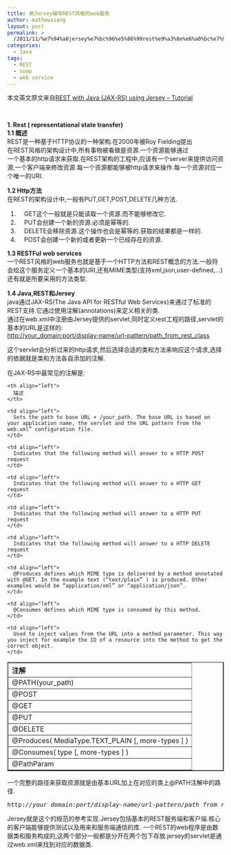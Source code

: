```yaml
---
title: 用Jersey编写REST风格的web服务
author: mathewxiang
layout: post
permalink: >
  /2011/11/%e7%94%a8jersey%e7%bc%96%e5%86%99rest%e9%a3%8e%e6%a0%bc%e7%9a%84web%e6%9c%8d%e5%8a%a1/
categories:
  - Java
tags:
  - REST
  - soap
  - web service
---
```

本文英文原文来自<a href="http://www.vogella.de/articles/REST/article.html" target="_blank">REST with Java (JAX-RS) using Jersey – Tutorial</a>

 

**1. Rest ( representational state transfer)**  
**1.1 概述**  
REST是一种基于HTTP协议的一种架构.在2000年被Roy Fielding提出  
在REST风格的架构设计中,所有事物被看做是资源.一个资源能够通过  
一个基本的http请求来获取.在REST架构的工程中,应该有一个server来提供访问资源,一个客户端来修改资源.每一个资源都能够被http请求来操作.每一个资源对应一个唯一的URI.

**1.2 Http方法**  
在REST的架构设计中,一般有PUT,GET,POST,DELETE几种方法.

1.      GET这个一般就是只能读取一个资源.而不能够修改它.
2.      PUT会创建一个新的资源.必须是幂等的.
3.      DELETE会移除资源.这个操作也会是幂等的.获取的结果都是一样的.
4.      POST会创建一个新的或者更新一个已经存在的资源.

**1.3 RESTFul web services**  
一个REST风格的web服务也就是基于一个HTTP方法和REST概念的方法.一般将会给这个服务定义一个基本的URI,还有MIME类型(支持xml,json,user-defined,…)还有就是所要采用的方法类型.

**1.4 Java,REST和Jersey**  
java通过JAX-RS(The Java API for RESTful Web Services)来通过了标准的REST支持.它通过使用注解(annotations)来定义相关的类.  
通过在web.xml中注册由Jersey提供的servlet,同时定义rest工程的路径,servlet的基本的URL是这样的:  
[http://your\_domain:port/display-name/url-pattern/path\_from\_rest\_class][1]

这个servlet会分析过来的http请求,然后选择合适的类和方法来响应这个请求,选择的依据就是类和方法各自添加的注解.

在JAX-RS中最常见的注解是:

<table summary="Sample Table" border="2">
  <colgroup> <col class="c1" align="left" /> <col class="c2" align="left" /></colgroup> <tr>
    <th align="left">
      注解
    </th>
    
    <th align="left">
      描述
    </th>
  </tr>
  
  <tr>
    <td align="left">
      @PATH(your_path)
    </td>
    
    <td align="left">
      Sets the path to base URL + /your_path. The base URL is based on your application name, the servlet and the URL pattern from the web.xml” configuration file.
    </td>
  </tr>
  
  <tr>
    <td align="left">
      @POST
    </td>
    
    <td align="left">
      Indicates that the following method will answer to a HTTP POST request
    </td>
  </tr>
  
  <tr>
    <td align="left">
      @GET
    </td>
    
    <td align="left">
      Indicates that the following method will answer to a HTTP GET request
    </td>
  </tr>
  
  <tr>
    <td align="left">
      @PUT
    </td>
    
    <td align="left">
      Indicates that the following method will answer to a HTTP PUT request
    </td>
  </tr>
  
  <tr>
    <td align="left">
      @DELETE
    </td>
    
    <td align="left">
      Indicates that the following method will answer to a HTTP DELETE request
    </td>
  </tr>
  
  <tr>
    <td align="left">
      @Produces( MediaType.TEXT_PLAIN [, more-types ] )
    </td>
    
    <td align="left">
      @Produces defines which MIME type is delivered by a method annotated with @GET. In the example text (“text/plain” ) is produced. Other examples would be “application/xml” or “application/json”.
    </td>
  </tr>
  
  <tr>
    <td align="left">
      @Consumes( type [, more-types ] )
    </td>
    
    <td align="left">
      @Consumes defines which MIME type is consumed by this method.
    </td>
  </tr>
  
  <tr>
    <td align="left">
      @PathParam
    </td>
    
    <td align="left">
      Used to inject values from the URL into a method parameter. This way you inject for example the ID of a resource into the method to get the correct object.
    </td>
  </tr>
</table>

一个完整的路径来获取资源就是由基本URL加上在对应的类上@PATH注解中的路径.

<pre class="shell">http:<em>//your_domain:port/display-name/url-pattern/path_from_rest_class</em></pre>

Jersey就是这个的规范的参考实现.Jersey包括基本的REST服务端和客户端.核心的客户端能够提供测试以及用来和服务端通信的库. 一个REST的web程序是由数据类和服务构成的,这两个部分一般都是分开在两个包下存放.jersey的servlet是通过web.xml来找到对应的数据类.

 [1]: http://your_domain:port/display-name/url-pattern/path_from_rest_class